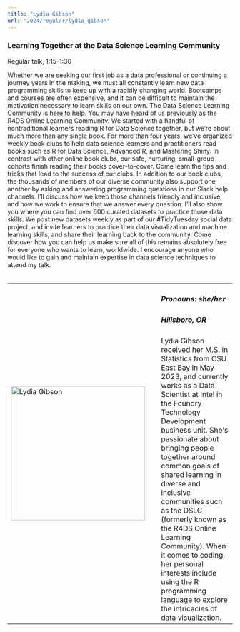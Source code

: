 ```yaml
---
title: "Lydia Gibson"
url: "2024/regular/lydia_gibson"
---
```


### Learning Together at the Data Science Learning Community
Regular talk, 1:15-1:30

Whether we are seeking our first job as a data professional or continuing a journey years in the making, we must all constantly learn new data programming skills to keep up with a rapidly changing world. Bootcamps and courses are often expensive, and it can be difficult to maintain the motivation necessary to learn skills on our own. The Data Science Learning Community is here to help. You may have heard of us previously as the R4DS Online Learning Community. We started with a handful of nontraditional learners reading R for Data Science together, but we’re about much more than any single book. For more than four years, we’ve organized weekly book clubs to help data science learners and practitioners read books such as R for Data Science, Advanced R, and Mastering Shiny. In contrast with other online book clubs, our safe, nurturing, small-group cohorts finish reading their books cover-to-cover. Come learn the tips and tricks that lead to the success of our clubs. In addition to our book clubs, the thousands of members of our diverse community also support one another by asking and answering programming questions in our Slack help channels. I’ll discuss how we keep those channels friendly and inclusive, and how we work to ensure that we answer every question. I’ll also show you where you can find over 600 curated datasets to practice those data skills. We post new datasets weekly as part of our #TidyTuesday social data project, and invite learners to practice their data visualization and machine learning skills, and share their learning back to the community. Come discover how you can help us make sure all of this remains absolutely free for everyone who wants to learn, worldwide. I encourage anyone who would like to gain and maintain expertise in data science techniques to attend my talk.
<br><br>

<table>
  <tr><td><img width="300px" style="float: left; padding: 0px 20px 0px 0px;" 
           src="../../../../img/speakers/speakers_2024/lydia_gibson.jpg" alt="Lydia Gibson"></td>
  <td>
      <h5>Pronouns: she/her</h5>
      <h5>Hillsboro, OR</h5>
      Lydia Gibson received her M.S. in Statistics from CSU East Bay in May 2023, and currently works as a Data Scientist at Intel in the Foundry Technology Development business unit. She's passionate about bringing people together around common goals of shared learning in diverse and inclusive communities such as the DSLC (formerly known as the R4DS Online Learning Community). When it comes to coding, her personal interests include using the R programming language to explore the intricacies of data visualization.
      </td></tr>

</table>


